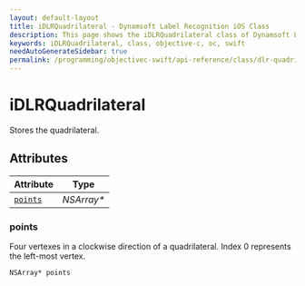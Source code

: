 ```yaml
---
layout: default-layout
title: iDLRQuadrilateral - Dynamsoft Label Recognition iOS Class
description: This page shows the iDLRQuadrilateral class of Dynamsoft Label Recognition for iOS SDK.
keywords: iDLRQuadrilateral, class, objective-c, oc, swift
needAutoGenerateSidebar: true
permalink: /programming/objectivec-swift/api-reference/class/dlr-quadrilateral.html
---
```



# iDLRQuadrilateral
Stores the quadrilateral.  


## Attributes
  
| Attribute | Type |
|---------- | ---- |
| [`points`](#points) | *NSArray\** |


### points
Four vertexes in a clockwise direction of a quadrilateral. Index 0 represents the left-most vertex. 
```objc
NSArray* points
```



